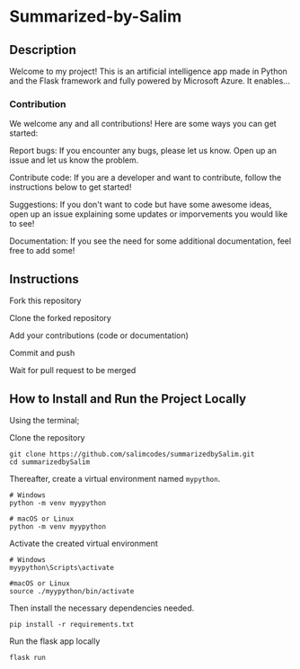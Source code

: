 # Summarized-by-Salim


## Description

Welcome to my project! This is an artificial intelligence app made in Python and the Flask framework and fully powered by Microsoft Azure. It enables...

### Contribution

We welcome any and all contributions! Here are some ways you can get started:

Report bugs: If you encounter any bugs, please let us know. Open up an issue and let us know the problem.

Contribute code: If you are a developer and want to contribute, follow the instructions below to get started!

Suggestions: If you don't want to code but have some awesome ideas, open up an issue explaining some updates or imporvements you would like to see!

Documentation: If you see the need for some additional documentation, feel free to add some!

## Instructions

Fork this repository

Clone the forked repository

Add your contributions (code or documentation)

Commit and push

Wait for pull request to be merged

## How to Install and Run the Project Locally

Using the terminal;

Clone the repository

```
git clone https://github.com/salimcodes/summarizedbySalim.git
cd summarizedbySalim
```


Thereafter, create a virtual environment named `mypython`.

```
# Windows
python -m venv myypython

# macOS or Linux
python -m venv myypython
```

Activate the created virtual environment
```
# Windows
myypython\Scripts\activate

#macOS or Linux
source ./myypython/bin/activate
```

Then install the necessary dependencies needed.

``` 
pip install -r requirements.txt
```

Run the flask app locally

```
flask run
```

